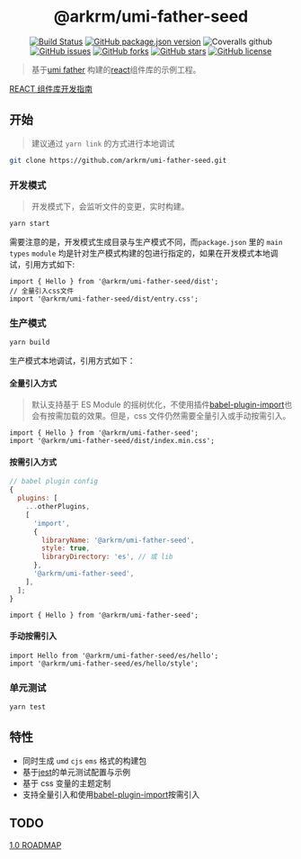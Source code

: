 <h1 align='center'>@arkrm/umi-father-seed</h1>

<div align='center'>

[![Build Status](https://travis-ci.org/arkrm/umi-father-seed.svg?branch=master)](https://travis-ci.org/arkrm/umi-father-seed)
[![GitHub package.json version](https://img.shields.io/github/package-json/v/arkrm/umi-father-seed)](https://github.com/arkrm/umi-father-seed/blob/master/package.json)
![Coveralls github](https://img.shields.io/coveralls/github/arkrm/umi-father-seed)
[![GitHub issues](https://img.shields.io/github/issues/arkrm/umi-father-seed)](https://github.com/arkrm/umi-father-seed/issues)
[![GitHub forks](https://img.shields.io/github/forks/arkrm/umi-father-seed)](https://github.com/arkrm/umi-father-seed/network)
[![GitHub stars](https://img.shields.io/github/stars/arkrm/umi-father-seed)](https://github.com/arkrm/umi-father-seed/stargazers)
[![GitHub license](https://img.shields.io/github/license/arkrm/umi-father-seed)](https://github.com/arkrm/umi-father-seed/blob/master/License)

</div>

> 基于[umi father](https://github.com/umijs/father) 构建的[react](https://reactjs.org)组件库的示例工程。

[REACT 组件库开发指南](https://www.yuque.com/vdfor/blog/zb667p)

## 开始

> 建议通过 `yarn link` 的方式进行本地调试

```bash
git clone https://github.com/arkrm/umi-father-seed.git
```

### 开发模式

> 开发模式下，会监听文件的变更，实时构建。

```bash
yarn start
```

需要注意的是，开发模式生成目录与生产模式不同，而`package.json` 里的 `main` `types` `module` 均是针对生产模式构建的包进行指定的，如果在开发模式本地调试，引用方式如下:

```tsx
import { Hello } from '@arkrm/umi-father-seed/dist';
// 全量引入css文件
import '@arkrm/umi-father-seed/dist/entry.css';
```

### 生产模式

```bash
yarn build
```

生产模式本地调试，引用方式如下：

#### 全量引入方式

> 默认支持基于 ES Module 的摇树优化，不使用插件[babel-plugin-import](https://github.com/ant-design/babel-plugin-import)也会有按需加载的效果。但是，css 文件仍然需要全量引入或手动按需引入。

```tsx
import { Hello } from '@arkrm/umi-father-seed';
import '@arkrm/umi-father-seed/dist/index.min.css';
```

#### 按需引入方式

```js
// babel plugin config
{
  plugins: [
    ...otherPlugins,
    [
      'import',
      {
        libraryName: '@arkrm/umi-father-seed',
        style: true,
        libraryDirectory: 'es', // 或 lib
      },
      '@arkrm/umi-father-seed',
    ],
  ];
}
```

```tsx
import { Hello } from '@arkrm/umi-father-seed';
```

#### 手动按需引入

```tsx
import Hello from '@arkrm/umi-father-seed/es/hello';
import '@arkrm/umi-father-seed/es/hello/style';
```

### 单元测试

```bash
yarn test
```

## 特性

- 同时生成 `umd` `cjs` `ems` 格式的构建包
- 基于[jest](https://jestjs.io)的单元测试配置与示例
- 基于 css 变量的主题定制
- 支持全量引入和使用[babel-plugin-import](https://github.com/ant-design/babel-plugin-import)按需引入

## TODO

[1.0 ROADMAP](#1)
